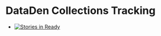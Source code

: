 # DataDen Collections Tracking

* [![Stories in Ready](https://badge.waffle.io/ucla-data-archive/data-den-colls.svg?label=ready&title=Ready)](http://waffle.io/ucla-data-archive/data-den-colls)

